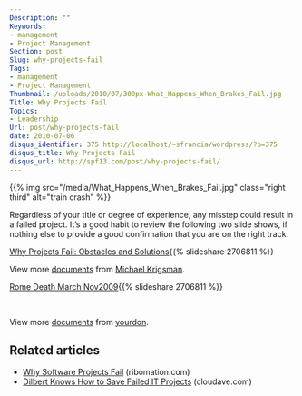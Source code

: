 ```yaml
---
Description: ""
Keywords:
- management
- Project Management
Section: post
Slug: why-projects-fail
Tags:
- management
- Project Management
Thumbnail: /uploads/2010/07/300px-What_Happens_When_Brakes_Fail.jpg
Title: Why Projects Fail
Topics:
- Leadership
Url: post/why-projects-fail
date: 2010-07-06
disqus_identifier: 375 http://localhost/~sfrancia/wordpress/?p=375
disqus_title: Why Projects Fail
disqus_url: http://spf13.com/post/why-projects-fail/
---
```


{{% img src="/media/What_Happens_When_Brakes_Fail.jpg" class="right third" alt="train crash" %}}

Regardless of your title or degree of experience, any misstep could
result in a failed project. It’s a good habit to review the following
two slide shows, if nothing else to provide a good confirmation that you
are on the right track.

[Why Projects Fail: Obstacles and
Solutions](http://www.slideshare.net/mkrigsman/why-projects-fail-obstacles-and-solutions "Why Projects Fail: Obstacles and Solutions"){{%
slideshare 2706811 %}}

View more [documents](http://www.slideshare.net/) from [Michael
Krigsman](http://www.slideshare.net/mkrigsman).

[Rome Death March
Nov2009](http://www.slideshare.net/yourdon/rome-death-march-nov2009 "Rome Death March Nov2009"){{%
slideshare 2706811 %}}

 

View more [documents](http://www.slideshare.net/) from
[yourdon](http://www.slideshare.net/yourdon).

## Related articles
-   [Why Software Projects
    Fail](http://blog.ribomation.com/2010/06/10/why-software-projects-fail/)
    (ribomation.com)
-   [Dilbert Knows How to Save Failed IT
    Projects](http://www.cloudave.com/link/dilbert-knows-how-to-save-failed-it-projects)
    (cloudave.com)

